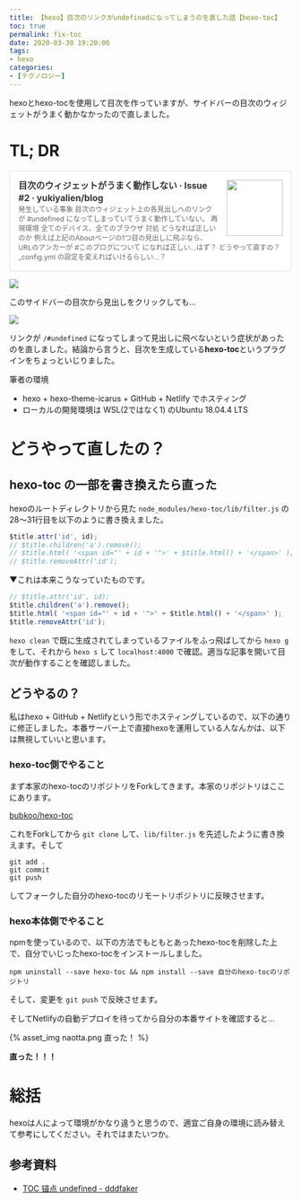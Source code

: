 ```yaml
---
title: 【hexo】目次のリンクがundefinedになってしまうのを直した話【hexo-toc】
toc: true
permalink: fix-toc
date: 2020-03-30 19:20:00
tags:
- hexo
categories:
- [テクノロジー]
---
```


hexoとhexo-tocを使用して目次を作っていますが、サイドバーの目次のウィジェットがうまく動かなかったので直しました。

<!-- toc -->

# TL; DR

<div class="blogcardfu" style="width:auto;max-width:9999px;border:1px solid #E0E0E0;border-radius:3px;margin:10px 0;padding:15px;line-height:1.4;text-align:left;background:#FFFFFF;"><a href="https://github.com/yukiyalien/blog/issues/2" target="_blank" style="display:block;text-decoration:none;"><span class="blogcardfu-image" style="float:right;width:100px;padding:0 0 0 10px;margin:0 0 5px 5px;"><img src="https://images.weserv.nl/?w=100&url=ssl:avatars2.githubusercontent.com/u/36108601?s=400&amp;amp;v=4" width="100" style="width:100%;height:auto;max-height:100px;min-width:0;border:0 none;margin:0;"></span><br style="display:none"><span class="blogcardfu-title" style="font-size:112.5%;font-weight:700;color:#333333;margin:0 0 5px 0;">目次のウィジェットがうまく動作しない · Issue #2 · yukiyalien/blog</span><br><span class="blogcardfu-content" style="font-size:87.5%;font-weight:400;color:#666666;">発生している事象 目次のウィジェット上の各見出しへのリンクが #undefined になってしまっていてうまく動作していない。 再現環境 全てのデバイス、全てのブラウザ 対処 どうなれば正しいのか 例えば上記のAboutページの1つ目の見出しに飛ぶなら、URLのアンカーが #このブログについて になれば正しい…はず？ どうやって直すの？ _config.yml の設定を変えればいけるらしい…？</span><br><span style="clear:both;display:block;overflow:hidden;height:0;">&nbsp;</span></a></div>

![](https://user-images.githubusercontent.com/36108601/77887095-f216b980-72a4-11ea-9576-ac89cfe374ad.png)

このサイドバーの目次から見出しをクリックしても…

![](https://user-images.githubusercontent.com/36108601/77887145-0b1f6a80-72a5-11ea-93b4-682519487f82.png)

リンクが `/#undefined` になってしまって見出しに飛べないという症状があったのを直しました。結論から言うと、目次を生成している**hexo-toc**というプラグインをちょっといじりました。

筆者の環境

- hexo + hexo-theme-icarus + GitHub + Netlify でホスティング
- ローカルの開発環境は WSL(2ではなく1) のUbuntu 18.04.4 LTS

# どうやって直したの？

## hexo-toc の一部を書き換えたら直った

hexoのルートディレクトリから見た `node_modules/hexo-toc/lib/filter.js` の28～31行目を以下のように書き換えました。

```js
$title.attr('id', id);
// $title.children('a').remove();
// $title.html( '<span id="' + id + '">' + $title.html() + '</span>' );
// $title.removeAttr('id');
```

▼これは本来こうなっていたものです。

```javascript
// $title.attr('id', id);
$title.children('a').remove();
$title.html( '<span id="' + id + '">' + $title.html() + '</span>' );
$title.removeAttr('id');
```

`hexo clean` で既に生成されてしまっているファイルをふっ飛ばしてから `hexo g` をして、それから `hexo s` して `localhost:4000` で確認。適当な記事を開いて目次が動作することを確認しました。

## どうやるの？

私はhexo + GitHub + Netlifyという形でホスティングしているので、以下の通りに修正しました。本番サーバー上で直接hexoを運用している人なんかは、以下は無視していいと思います。

### hexo-toc側でやること

まず本家のhexo-tocのリポジトリをForkしてきます。本家のリポジトリはここにあります。

[<i class="fab fa-github" style="font-size:1em;"></i> bubkoo/hexo-toc](https://github.com/bubkoo/hexo-toc)

これをForkしてから `git clone` して、`lib/filter.js` を先述したように書き換えます。そして

```
git add .
git commit
git push
```

してフォークした自分のhexo-tocのリモートリポジトリに反映させます。

### hexo本体側でやること

npmを使っているので、以下の方法でもともとあったhexo-tocを削除した上で、自分でいじったhexo-tocをインストールしました。

```shell
npm uninstall --save hexo-toc && npm install --save 自分のhexo-tocのリポジトリ
```

そして、変更を `git push` で反映させます。

そしてNetlifyの自動デプロイを待ってから自分の本番サイトを確認すると…

{% asset_img naotta.png 直った！ %}

**直った！！！**

# 総括

hexoは人によって環境がかなり違うと思うので、適宜ご自身の環境に読み替えて参考にしてください。それではまたいつか。

## 参考資料

- [TOC 锚点 undefined - dddfaker]([https://dddfaker.top/2019/06/04/TOC-%E9%94%9A%E7%82%B9-undefined/](https://dddfaker.top/2019/06/04/TOC-锚点-undefined/))

